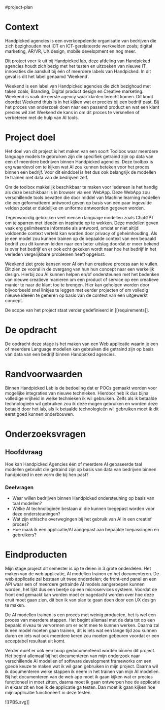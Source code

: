 #project-plan
# Context 
Handpicked agencies is een overkoepelende organisatie van bedrijven die zich bezighouden met ICT en ICT-gerelateerde werkvelden zoals; digital marketing, AR/VR, UX design, mobile development en nog meer.

Dit project voer ik uit bij Handpicked lab, deze afdeling van Handpicked agencies houdt zich bezig met het testen en uitzoeken van nieuwe IT innovaties die aansluit bij één of meerdere labels van Handpicked. In dit geval is dit het label genaamd 'Weekend'. 

Weekend is een label van Handpicked agencies die zich bezighoud met taken zoals; Branding, Digital product design en Creative marketing. Weekend is vaak de eerste agency waar klanten terecht komen. Dit komt doordat Weekend thuis is in het kijken wat er precies bij een bedrijf past. Bij het proces van onderzoek doen naar een passend product en wat een klant precies wil ziet Weekend de kans in om dit proces te versnellen of verbeteren met de hulp van AI tools. 

# Project doel
Het doel van dit project is het maken van een soort Toolbox waar meerdere language models te gebruiken zijn die specifiek getraind zijn op data van een of meerdere bedrijven binnen Handpicked agencies. Deze toolbox is erg waardevol om te kijken wat AI zou kunnen beteken voor het proces binnen een bedrijf. Voor dit einddoel is het dus ook belangrijk de modellen te trainen met data van de bedrijven zelf. 

Om de toolbox makkelijk beschikbaar te maken voor iedereen is het handig als deze beschikbaar is in browser via een WebApp. Deze WebApp zou verschillende tools bevatten die door middel van Machine learning modellen die een geformatteerd antwoord geven op basis van een paar ingevulde velden zodat er duidelijke en uniforme antwoorden gegeven worden.

Tegenwoordig gebruiken veel mensen language modellen zoals ChatGPT om te sparren met ideeën en inspiratie op te wekken. Deze modellen geven vaak erg gelimiteerde informatie als antwoord, omdat er niet altijd voldoende context verteld kan worden door privacy of geheimhouding. Als je een model zou kunnen trainen op de bepaalde context van een bepaald bedrijf zou dit kunnen leiden naar een beter uitslag doordat er meer bekend is over het bedrijf en er ook echt gekeken wordt naar hoe het bedrijf in het verleden vergelijkbare problemen heeft opgelost.

Weekend ziet grote kansen voor AI om hun creatieve process aan te vullen. Dit zien ze vooral in de overgang van hun hun concept naar een werkelijk design. Hierbij zou AI kunnen helpen en/of ondersteunen met het bedenken van nieuwe creatieve manieren om een product of service op een creatieve manier te naar de klant toe te brengen. Hier kan geholpen worden door bijvoorbeeld snel linkjes te leggen met eerder projecten of om volledig nieuwe ideeën te generen op basis van de context van een uitgewerkt concept. 

De scope van het project staat verder gedefinieerd in [[requirements]].

# De opdracht
De opdracht deze stage is het maken van een Web applicatie waarin je een of meerdere Language modellen kan gebruiken die getraind zijn op basis van data van een bedrijf binnen Handpicked agencies.

# Randvoorwaarden
Binnen Handpicked Lab is de bedoeling dat er POCs gemaakt worden voor mogelijke integraties van nieuwe technieken. Hierdoor heb ik dus bijna volledige vrijheid in welke technieken ik wil gebruiken. Zelfs als ik betaalde technologieën wil gebruiken zou ik deze mogen gebruiken en worden deze betaald door het lab, als ik betaalde technologieën wil gebruiken moet ik dit eerst goed kunnen onderbouwen.

# Onderzoeksvragen
## Hoofdvraag
Hoe kan Handpicked Agencies één of meerdere AI gebaseerde taal modellen gebruikt die getraind zijn op basis van data van bedrijven binnen handpicked in een vorm die bij hen past?
### Deelvragen
- Waar willen bedrijven binnen Handpicked ondersteuning op basis van taal modellen?
- Welke AI technologieën bestaan al die kunnen toegepast worden voor deze ondersteuningen?
- Wat zijn ethische overwegingen bij het gebruik van AI in een creatief proces?
- Hoe maak ik een applicatie/AI aangepast aan bepaalde toepassingen en gebruikers?

# Eindproducten
Mijn stage project dit semester is op te delen in 3 grote onderdelen. Het maken van de web applicatie, AI modellen trainen en het documenteren. De web applicatie zal bestaan uit twee onderdelen; de front-end panel en een API waar een of meerdere getrainde AI models aangeroepen kunnen worden, het lijkt dus een beetje op een microservices systeem. Voordat de front end gemaakt kan worden moet er nagedacht worden over hoe deze eruit moet gaan zien, dit ben ik van plan te gaan doen door een UX design te maken. 

De AI modellen trainen is een proces met weinig producten, het is wel een proces van meerdere stappen. Het begint allemaal met de data tot op een bepaald niveau te vervormen om er echt mee te kunnen werken. Daarna zal ik een model moeten gaan trainen, dit is iets wat een lange tijd zou kunnen duren en iets wat ook meerdere keren zou moeten gebeuren voordat er een acceptabel resultaat uit komt. 

Verder moet er ook een hoop gedocumenteerd worden binnen dit project. Het begint allemaal bij het documenteren van mijn onderzoek naar verschillende AI modellen of software development frameworks om een goede keuze te maken wat ik wil gaan gebruiken in mijn project. Daarna wil ik documenteren welke stappen ik neem in het trainen van mijn AI modellen. Bij het documenteren van de web app moet ik gaan kijken wat er precies functioneel in moet zitten, daarna moet ik gaan ontwerpen hoe de applicatie in elkaar zit en hoe ik de applicatie ga testen. Dan moet ik gaan kijken hoe mijn applicatie functioneert in deze testen.

![[PBS.svg]]